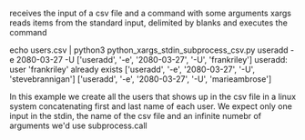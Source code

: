 receives the input of a csv file and a command with some arguments
xargs reads items from the standard input, delimited by blanks and executes the command 

echo users.csv | python3 python_xargs_stdin_subprocess_csv.py  useradd -e 2080-03-27 -U 
['useradd', '-e', '2080-03-27', '-U', 'frankriley']
useradd: user 'frankriley' already exists
['useradd', '-e', '2080-03-27', '-U', 'stevebrannigan']
['useradd', '-e', '2080-03-27', '-U', 'marieambrose']

In this example we create all the users that shows up in the csv file in a linux system concatenating first and last name of each user.
We expect only one input in the stdin, the name of the csv file and an infinite numebr of arguments
we'd use subprocess.call

